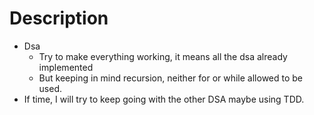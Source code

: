 # Description

- Dsa
  - Try to make everything working, it means all the dsa already implemented
  - But keeping in mind recursion, neither for or while allowed to be used.
- If time, I will try to keep going with the other DSA maybe using TDD.

